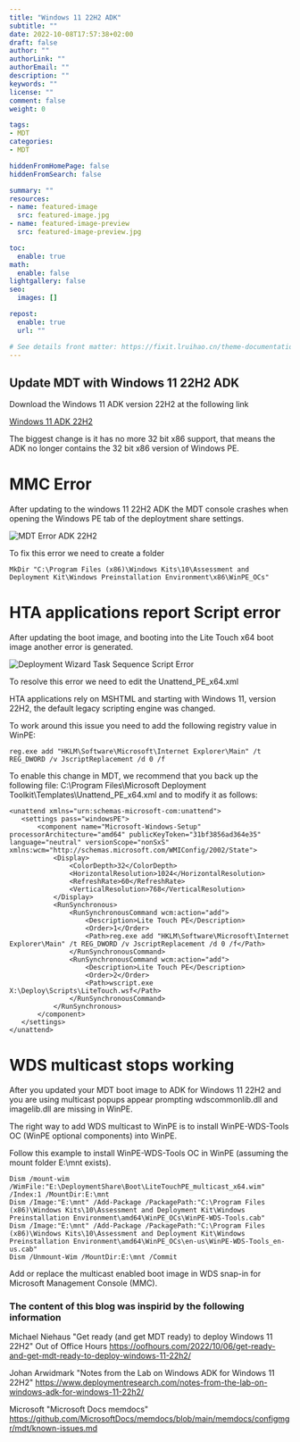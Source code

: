 ```yaml
---
title: "Windows 11 22H2 ADK"
subtitle: ""
date: 2022-10-08T17:57:38+02:00
draft: false
author: ""
authorLink: ""
authorEmail: ""
description: ""
keywords: ""
license: ""
comment: false
weight: 0

tags:
- MDT
categories:
- MDT

hiddenFromHomePage: false
hiddenFromSearch: false

summary: ""
resources:
- name: featured-image
  src: featured-image.jpg
- name: featured-image-preview
  src: featured-image-preview.jpg

toc:
  enable: true
math:
  enable: false
lightgallery: false
seo:
  images: []

repost:
  enable: true
  url: ""

# See details front matter: https://fixit.lruihao.cn/theme-documentation-content/#front-matter
---
```


<!--more-->

## Update MDT with Windows 11 22H2 ADK

Download the Windows 11 ADK version 22H2 at the following link 

[Windows 11 ADK 22H2](https://learn.microsoft.com/en-us/windows-hardware/get-started/adk-install)

The biggest change is it has no more 32 bit x86 support, that means the ADK no longer contains the 32 bit x86 version of Windows PE.

# MMC Error

After updating to the windows 11 22H2 ADK the MDT console crashes when opening the Windows PE tab of the deploytment share settings.

![MDT Error ADK 22H2](/images/MMCErrorADK22H2MDT.jpg)

To fix this error we need to create a folder

```
MkDir "C:\Program Files (x86)\Windows Kits\10\Assessment and Deployment Kit\Windows Preinstallation Environment\x86\WinPE_OCs"
```

# HTA applications report Script error

After updating the boot image, and booting into the Lite Touch x64 boot image another error is generated.

![Deployment Wizard Task Sequence Script Error](/images/scripterrortasksequence.jpg)

To resolve this error we need to edit the Unattend_PE_x64.xml 

HTA applications rely on MSHTML and starting with Windows 11, version 22H2, the default legacy scripting engine was changed.

To work around this issue you need to add the following registry value in WinPE:

```
reg.exe add "HKLM\Software\Microsoft\Internet Explorer\Main" /t REG_DWORD /v JscriptReplacement /d 0 /f
```

To enable this change in MDT, we recommend that you back up the following file: C:\Program Files\Microsoft Deployment Toolkit\Templates\Unattend_PE_x64.xml and to modify it as follows:

```
<unattend xmlns="urn:schemas-microsoft-com:unattend">
   <settings pass="windowsPE">
       <component name="Microsoft-Windows-Setup" processorArchitecture="amd64" publicKeyToken="31bf3856ad364e35" language="neutral" versionScope="nonSxS" xmlns:wcm="http://schemas.microsoft.com/WMIConfig/2002/State">
           <Display>
               <ColorDepth>32</ColorDepth>
               <HorizontalResolution>1024</HorizontalResolution>
               <RefreshRate>60</RefreshRate>
               <VerticalResolution>768</VerticalResolution>
           </Display>
           <RunSynchronous>
               <RunSynchronousCommand wcm:action="add">
                   <Description>Lite Touch PE</Description>
                   <Order>1</Order>
                   <Path>reg.exe add "HKLM\Software\Microsoft\Internet Explorer\Main" /t REG_DWORD /v JscriptReplacement /d 0 /f</Path>
               </RunSynchronousCommand>
               <RunSynchronousCommand wcm:action="add">
                   <Description>Lite Touch PE</Description>
                   <Order>2</Order>
                   <Path>wscript.exe X:\Deploy\Scripts\LiteTouch.wsf</Path>
               </RunSynchronousCommand>
           </RunSynchronous>
       </component>
   </settings>
</unattend>
```

# WDS multicast stops working

After you updated your MDT boot image to ADK for Windows 11 22H2 and you are using multicast popups appear prompting wdscommonlib.dll and imagelib.dll are missing in WinPE.

The right way to add WDS multicast to WinPE is to install WinPE-WDS-Tools OC (WinPE optional components) into WinPE.

Follow this example to install WinPE-WDS-Tools OC in WinPE (assuming the mount folder E:\mnt exists).

```
Dism /mount-wim /WimFile:"E:\DeploymentShare\Boot\LiteTouchPE_multicast_x64.wim" /Index:1 /MountDir:E:\mnt
Dism /Image:"E:\mnt" /Add-Package /PackagePath:"C:\Program Files (x86)\Windows Kits\10\Assessment and Deployment Kit\Windows Preinstallation Environment\amd64\WinPE_OCs\WinPE-WDS-Tools.cab"
Dism /Image:"E:\mnt" /Add-Package /PackagePath:"C:\Program Files (x86)\Windows Kits\10\Assessment and Deployment Kit\Windows Preinstallation Environment\amd64\WinPE_OCs\en-us\WinPE-WDS-Tools_en-us.cab"
Dism /Unmount-Wim /MountDir:E:\mnt /Commit
```
Add or replace the multicast enabled boot image in WDS snap-in for Microsoft Management Console (MMC).

### The content of this blog was inspirid by the following information

Michael Niehaus "Get ready (and get MDT ready) to deploy Windows 11 22H2" Out of Office Hours
https://oofhours.com/2022/10/06/get-ready-and-get-mdt-ready-to-deploy-windows-11-22h2/

Johan Arwidmark "Notes from the Lab on Windows ADK for Windows 11 22H2"
https://www.deploymentresearch.com/notes-from-the-lab-on-windows-adk-for-windows-11-22h2/

Microsoft "Microsoft Docs memdocs"
https://github.com/MicrosoftDocs/memdocs/blob/main/memdocs/configmgr/mdt/known-issues.md



